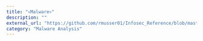 ```yaml
---
title: "💀Malware💀"
description: ""
external_url: "https://github.com/rmusser01/Infosec_Reference/blob/master/Draft/Malware.md"
category: "Malware Analysis"
---
```

